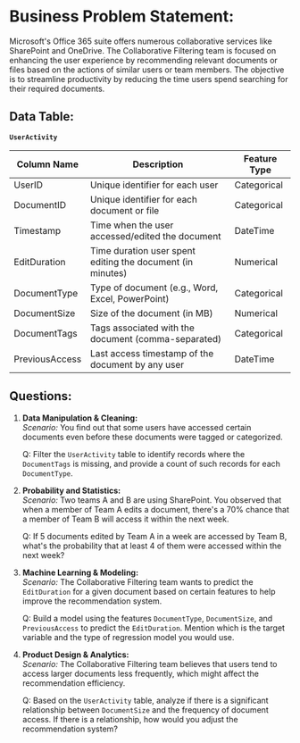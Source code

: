 # **Business Problem Statement:**
Microsoft's Office 365 suite offers numerous collaborative services like SharePoint and OneDrive. The Collaborative Filtering team is focused on enhancing the user experience by recommending relevant documents or files based on the actions of similar users or team members. The objective is to streamline productivity by reducing the time users spend searching for their required documents.


## **Data Table:**

**`UserActivity`**

| Column Name     | Description                                               | Feature Type      |
|-----------------|-----------------------------------------------------------|-------------------|
| UserID          | Unique identifier for each user                           | Categorical       |
| DocumentID      | Unique identifier for each document or file               | Categorical       |
| Timestamp       | Time when the user accessed/edited the document           | DateTime          |
| EditDuration    | Time duration user spent editing the document (in minutes)| Numerical         |
| DocumentType    | Type of document (e.g., Word, Excel, PowerPoint)          | Categorical       |
| DocumentSize    | Size of the document (in MB)                              | Numerical         |
| DocumentTags    | Tags associated with the document (comma-separated)       | Categorical       |
| PreviousAccess  | Last access timestamp of the document by any user         | DateTime          |


## **Questions:**

1. **Data Manipulation & Cleaning:**  
   _Scenario:_ You find out that some users have accessed certain documents even before these documents were tagged or categorized.
   
   Q: Filter the `UserActivity` table to identify records where the `DocumentTags` is missing, and provide a count of such records for each `DocumentType`.
   

2. **Probability and Statistics:**  
   _Scenario:_ Two teams A and B are using SharePoint. You observed that when a member of Team A edits a document, there's a 70% chance that a member of Team B will access it within the next week.
   
   Q: If 5 documents edited by Team A in a week are accessed by Team B, what's the probability that at least 4 of them were accessed within the next week?
   

3. **Machine Learning & Modeling:**  
   _Scenario:_ The Collaborative Filtering team wants to predict the `EditDuration` for a given document based on certain features to help improve the recommendation system.
   
   Q: Build a model using the features `DocumentType`, `DocumentSize`, and `PreviousAccess` to predict the `EditDuration`. Mention which is the target variable and the type of regression model you would use.


4. **Product Design & Analytics:**  
   _Scenario:_ The Collaborative Filtering team believes that users tend to access larger documents less frequently, which might affect the recommendation efficiency.
   
   Q: Based on the `UserActivity` table, analyze if there is a significant relationship between `DocumentSize` and the frequency of document access. If there is a relationship, how would you adjust the recommendation system?
   
